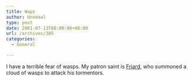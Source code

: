 ```yaml
---
title: Waps
author: Unxmaal
type: post
date: 2001-07-13T00:00:00+00:00
url: /archives/385
categories:
  - General

---
```

I have a terrible fear of wasps. My patron saint is <A HREF="http://www.catholic-forum.com/saints/saintf.htm#friard">Friard</A>, who summoned a cloud of wasps to attack his tormentors.